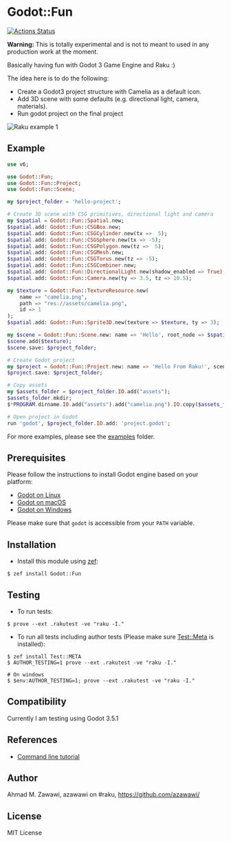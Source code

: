 # Godot::Fun

[![Actions
Status](https://github.com/azawawi/raku-godot-fun/workflows/test/badge.svg)](https://github.com/azawawi/raku-godot-fun/actions)

**Warning:** This is totally experimental and is not to meant to used in any production work at
the moment.

Basically having fun with Godot 3 Game Engine and Raku :)

The idea here is to do the following:
- Create a Godot3 project structure with Camelia as a default icon.
- Add 3D scene with some defaults (e.g. directional light, camera, materials).
- Run godot project on the final project

![Raku example
1](https://raw.githubusercontent.com/azawawi/raku-godot-fun/main/screenshots/example01.png)

## Example

```Raku
use v6;

use Godot::Fun;
use Godot::Fun::Project;
use Godot::Fun::Scene;

my $project_folder = 'hello-project';

# Create 3D scene with CSG primitives, directional light and camera
my $spatial = Godot::Fun::Spatial.new;
$spatial.add: Godot::Fun::CSGBox.new;
$spatial.add: Godot::Fun::CSGCylinder.new(tx =>  5);
$spatial.add: Godot::Fun::CSGSphere.new(tx => -5);
$spatial.add: Godot::Fun::CSGPolygon.new(tz =>  5);
$spatial.add: Godot::Fun::CSGMesh.new;
$spatial.add: Godot::Fun::CSGTorus.new(tz => -5);
$spatial.add: Godot::Fun::CSGCombiner.new;
$spatial.add: Godot::Fun::DirectionalLight.new(shadow_enabled => True);
$spatial.add: Godot::Fun::Camera.new(ty => 3.5, tz => 10.5);

my $texture = Godot::Fun::TextureResource.new(
    name => "camelia.png",
    path => "res://assets/camelia.png",
    id => 1
);
$spatial.add: Godot::Fun::Sprite3D.new(texture => $texture, ty => 3);

my $scene = Godot::Fun::Scene.new: name => 'Hello', root_node => $spatial;
$scene.add($texture);
$scene.save: $project_folder;

# Create Godot project
my $project = Godot::Fun::Project.new: name => 'Hello From Raku!', scene => $scene;
$project.save: $project_folder;

# Copy assets
my $assets_folder = $project_folder.IO.add("assets");
$assets_folder.mkdir;
$*PROGRAM.dirname.IO.add("assets").add("camelia.png").IO.copy($assets_folder.add("camelia.png"));

# Open project in Godot
run 'godot', $project_folder.IO.add: 'project.godot';
```

For more examples, please see the [examples](examples) folder.

## Prerequisites

Please follow the instructions to install Godot engine based on your platform:

- [Godot on Linux](https://godotengine.org/download/linux)
- [Godot on macOS](https://godotengine.org/download/osx)
- [Godot on Windows](https://godotengine.org/download/windows)

Please make sure that `godot` is accessible from your `PATH` variable.

## Installation

- Install this module using [zef](https://github.com/ugexe/zef):

```
$ zef install Godot::Fun
```

## Testing

- To run tests:
```
$ prove --ext .rakutest -ve "raku -I."
```

- To run all tests including author tests (Please make sure
[Test::Meta](https://github.com/jonathanstowe/Test-META) is installed):
```
$ zef install Test::META
$ AUTHOR_TESTING=1 prove --ext .rakutest -ve "raku -I."

# On windows
$ $env:AUTHOR_TESTING=1; prove --ext .rakutest -ve "raku -I."

```

## Compatibility

Currently I am testing using Godot 3.5.1

## References

- [Command line tutorial](https://docs.godotengine.org/en/stable/tutorials/editor/command_line_tutorial.html)

## Author

Ahmad M. Zawawi, azawawi on #raku, https://github.com/azawawi/

## License

MIT License
